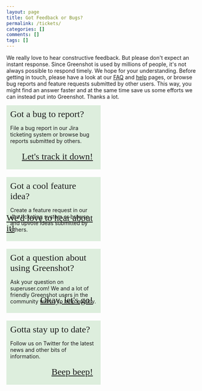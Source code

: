 ```yaml
---
layout: page
title: Got Feedback or Bugs?
permalink: /tickets/
categories: []
comments: []
tags: []
---
```


<style>
    ul.contact {
      margin:0;
      padding:0;
      list-style-type:none;
    }
    ul.contact li {
      position:relative;
      overflow:hidden;
      float:left;
        margin:0 20px 20px 0;
      padding:10px;
      width:45%;
      height:148px;
      background-color: #ddeedd;
    }
    ul.contact h2 {
      position:relative;
      z-index:2;
        margin:0;
      font-family:"Bangers";
      font-size:24px;
      font-weight:normal;
      
    }
    ul.contact li p {
      position:relative;
      z-index:1;
      /*display:none;*/
    }
    /*ul.contact li:active p,
    ul.contact li:hover p {
    	display:block;
    }*/
    
    ul.contact li:after {
      position:absolute;
      z-index:0;
      color:#fff;
      top:-30px;
      right:-20px;
      font-family:"FontAwesome";
      
      font-size:220px;
      transform:rotate(10deg);
    }
    ul.contact li.question:after {
    	content:"\f128";
    }
    ul.contact li.feature:after {
      content:"\f0eb";
    
    }
    ul.contact li.bug:after {
      content:"\f188";
    }
    ul.contact li.follow:after {
    
      content:"\f099";
    }
    ul.contact .letsgo {
      position:absolute;
      z-index:2;
      right:20px;
      bottom:20px;
      font-family:"Bangers";
      font-size:24px;
    }  
    </style>

We really love to hear constructive feedback. But please don't expect an instant response. Since Greenshot is used by millions of people, it's not always possible to respond timely. We hope for your understanding. Before getting in touch, please have a look at our <a href="/faq/">FAQ</a> and <a href="/help/">help</a> pages, or browse bug reports and feature requests submitted by other users. This way, you might find an answer faster and at the same time save us some efforts we can instead put into Greenshot. Thanks a lot. <i class="fa fa-heart"></i>
  
  <ul class="contact">
    <li class="bug">
      <h2>Got a bug to report?</h2>
      <p>
        File a bug report in our Jira ticketing system
        or browse bug reports submitted by others.
      </p>
      <a href="https://greenshot.atlassian.net/browse/BUG" class="letsgo">Let's track it down!</a>
    </li>
    <li class="feature">
      <h2>Got a cool feature idea?</h2>
      <p>
        Create a feature request in our Jira ticketing system
        or browse and upvote ideas submitted by others.
      </p>
      <a href="https://greenshot.atlassian.net/browse/FEATURE" class="letsgo">We'd love to hear about it!</a>
    </li>
    <li class="question">
      <h2>Got a question about using Greenshot?</h2>
      <p>
        Ask your question on superuser.com! We and
        a lot of friendly Greenshot users in the community
        will try to help quickly.
      </p>
      <a href="http://superuser.com/questions/ask?tags=greenshot" class="letsgo">Okay, let's go!</a>
    </li>
    <li class="follow">
      <h2>Gotta stay up to date?</h2>
      <p>
        Follow us on Twitter for the latest news and other bits of information.
      </p>
      <a href="https://twitter.com/greenshot_tool" class="letsgo">Beep beep!</a>
    </li>
    <p>
    </p>
  </ul> 
